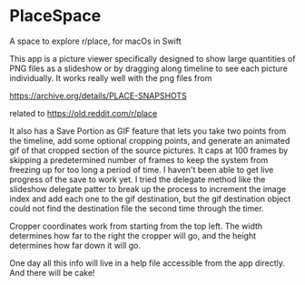 # PlaceSpace
A space to explore r/place, for macOs in Swift

This app is a picture viewer specifically designed to show large quantities of PNG files as a slideshow or by dragging along timeline to see each picture individually.  It works really well with the png files from

https://archive.org/details/PLACE-SNAPSHOTS

related to https://old.reddit.com/r/place

It also has a Save Portion as GIF feature that lets you take two points from the timeline, add some optional cropping points, and generate an animated gif of that cropped section of the source pictures.  It caps at 100 frames by skipping a predetermined number of frames to keep the system from freezing up for too long a period of time.  I haven't been able to get live progress of the save to work yet.  I tried the delegate method like the slideshow delegate patter to break up the process to increment the image index and add each one to the gif destination, but the gif destination object could not find the destination file the second time through the timer.

Cropper coordinates work from starting from the top left.  The width determines how far to the right the cropper will go, and the height determines how far down it will go.

One day all this info will live in a help file accessible from the app directly.  And there will be cake!